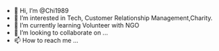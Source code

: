 - 👋 Hi, I’m @Chi1989
- 👀 I’m interested in Tech, Customer Relationship Management,Charity.
- 🌱 I’m currently learning Volunteer with NGO
- 💞️ I’m looking to collaborate on ...
- 📫 How to reach me ...

<!---
Chi1989/Chi1989 is a ✨ special ✨ repository because its `README.md` (this file) appears on your GitHub profile.
You can click the Preview link to take a look at your changes.
--->
